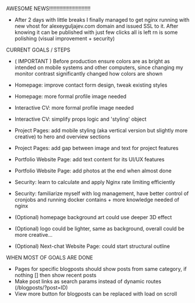 AWESOME NEWS!!!!!!!!!!!!!!!!!!!!!!!!!!!!
- After 2 days with little breaks I finally managed to get nginx running with
new vhost for alexeyguljajev.com domain and issued SSL to it. After knowing it can be published with just few clicks all is left rn is some polishing (visual improvement + security) 


CURRENT GOALS / STEPS
- ( IMPORTANT ) Before production ensure colors are as bright as intended on mobile systems and other computers, since
changing my monitor contrast significantly changed how colors are shown 

- Homepage: improve contact form design, tweak existing styles

- Homepage: more formal profile image needed

- Interactive CV: more formal profile image needed

- Interactive CV: simplify props logic and 'styling' object

- Project Pages: add mobile styling (aka vertical version but slightly more creative) to hero and overview sections

- Project Pages: add gap between image and text for project features

- Portfolio Website Page: add text content for its UI/UX features

- Portfolio Website Page: add photos at the end when almost done

- Security: learn to calculate and apply Nginx rate limiting efficiently

- Security: familiarize myself with log management, have better control of cronjobs and running docker contains + more knowledge needed of nginx

- (Optional) homepage background art could use deeper 3D effect 
- (Optional) logo could be lighter, same as background, overall could be more creative...
- (Optional) Next-chat Website Page: could start structural outline



WHEN MOST OF GOALS ARE DONE
- Pages for specific blogposts should show posts from same category, if nothing [] then show recent posts
- Make post links as search params instead of dynamic routes (/blogposts/?post=ID) 
- View more button for blogposts can be replaced with load on scroll 






